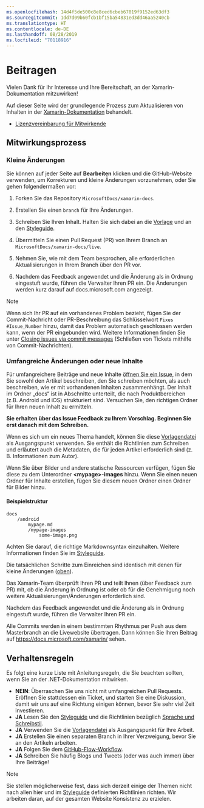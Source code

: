 ```yaml
---
ms.openlocfilehash: 14d4f5de500c8e8ced6cbeb67019f9152ed63df3
ms.sourcegitcommit: 1dd7d09b60fcb1bf15ba54831ed3dd46aa5240cb
ms.translationtype: HT
ms.contentlocale: de-DE
ms.lasthandoff: 08/28/2019
ms.locfileid: "70118916"
---
```

# <a name="contributing"></a>Beitragen

Vielen Dank für Ihr Interesse und Ihre Bereitschaft, an der Xamarin-Dokumentation mitzuwirken!

Auf dieser Seite wird der grundlegende Prozess zum Aktualisieren von Inhalten in der [Xamarin-Dokumentation](https://docs.microsoft.com/xamarin) behandelt.

- [Lizenzvereinbarung für Mitwirkende](LICENSE)

## <a name="process-for-contributing"></a>Mitwirkungsprozess

### <a name="small-changes--edits"></a>Kleine Änderungen

Sie können auf jeder Seite auf **Bearbeiten** klicken und die GitHub-Website verwenden, um Korrekturen und kleine Änderungen vorzunehmen, oder Sie gehen folgendermaßen vor:

1. Forken Sie das Repository `MicrosoftDocs/xamarin-docs`.

2. Erstellen Sie einen `branch` für Ihre Änderungen.

3. Schreiben Sie Ihren Inhalt. Halten Sie sich dabei an die [Vorlage](contributing-guidelines/template.md) und an den [Styleguide](contributing-guidelines/voice-tone.md).

4. Übermitteln Sie einen Pull Request (PR) von Ihrem Branch an `MicrosoftDocs/xamarin-docs/live`.

5. Nehmen Sie, wie mit dem Team besprochen, alle erforderlichen Aktualisierungen in Ihrem Branch über den PR vor.

6. Nachdem das Feedback angewendet und die Änderung als in Ordnung eingestuft wurde, führen die Verwalter Ihren PR ein. Die Änderungen werden kurz darauf auf docs.microsoft.com angezeigt.


> [!NOTE]
> Wenn sich Ihr PR auf ein vorhandenes Problem bezieht, fügen Sie der Commit-Nachricht oder PR-Beschreibung das Schlüsselwort `Fixes #Issue_Number` hinzu, damit das Problem automatisch geschlossen werden kann, wenn der PR eingebunden wird. Weitere Informationen finden Sie unter [Closing issues via commit messages](https://help.github.com/articles/closing-issues-via-commit-messages/) (Schließen von Tickets mithilfe von Commit-Nachrichten).


### <a name="big-changes-or-new-content"></a>Umfangreiche Änderungen oder neue Inhalte

Für umfangreichere Beiträge und neue Inhalte [öffnen Sie ein Issue](https://github.com/MicrosoftDocs/xamarin-docs/issues), in dem Sie sowohl den Artikel beschreiben, den Sie schreiben möchten, als auch beschreiben, wie er mit vorhandenen Inhalten zusammenhängt. Der Inhalt im Ordner „docs“ ist in Abschnitte unterteilt, die nach Produktbereichen (z.B. Android und iOS) strukturiert sind. Versuchen Sie, den richtigen Ordner für Ihren neuen Inhalt zu ermitteln. 

**Sie erhalten über das Issue Feedback zu Ihrem Vorschlag. Beginnen Sie erst danach mit dem Schreiben.**

Wenn es sich um ein neues Thema handelt, können Sie diese [Vorlagendatei](../contributing-guidelines/template.md) als Ausgangspunkt verwenden. Sie enthält die Richtlinien zum Schreiben und erläutert auch die Metadaten, die für jeden Artikel erforderlich sind (z. B. Informationen zum Autor).

Wenn Sie über Bilder und andere statische Ressourcen verfügen, fügen Sie diese zu dem Unterordner **\<mypage>-images** hinzu. Wenn Sie einen neuen Ordner für Inhalte erstellen, fügen Sie diesem neuen Ordner einen Ordner für Bilder hinzu.

#### <a name="example-structure"></a>Beispielstruktur

```
docs
    /android
        mypage.md
        /mypage-images
            some-image.png
```

Achten Sie darauf, die richtige Markdownsyntax einzuhalten. Weitere Informationen finden Sie im [Styleguide](../contributing-guidelines/template.md).

Die tatsächlichen Schritte zum Einreichen sind identisch mit denen für kleine Änderungen ([oben](#process-for-contributing)).

Das Xamarin-Team überprüft Ihren PR und teilt Ihnen (über Feedback zum PR) mit, ob die Änderung in Ordnung ist oder ob für die Genehmigung noch weitere Aktualisierungen/Änderungen erforderlich sind.

Nachdem das Feedback angewendet und die Änderung als in Ordnung eingestuft wurde, führen die Verwalter Ihren PR ein.

Alle Commits werden in einem bestimmten Rhythmus per Push aus dem Masterbranch an die Livewebsite übertragen. Dann können Sie Ihren Beitrag auf https://docs.microsoft.com/xamarin/ sehen.

## <a name="dos-and-donts"></a>Verhaltensregeln

Es folgt eine kurze Liste mit Anleitungsregeln, die Sie beachten sollten, wenn Sie an der .NET-Dokumentation mitwirken.

- **NEIN**: Überraschen Sie uns nicht mit umfangreichen Pull Requests. Eröffnen Sie stattdessen ein Ticket, und starten Sie eine Diskussion, damit wir uns auf eine Richtung einigen können, bevor Sie sehr viel Zeit investieren.
- **JA** Lesen Sie den [Styleguide](contributing-guidelines/template.md) und die Richtlinien bezüglich [Sprache und Schreibstil](contributing-guidelines/voice-tone.md).
- **JA** Verwenden Sie die [Vorlagendatei](contributing-guidelines/template.md) als Ausgangspunkt für Ihre Arbeit.
- **JA** Erstellen Sie einen separaten Branch in Ihrer Verzweigung, bevor Sie an den Artikeln arbeiten.
- **JA** Folgen Sie dem [GitHub-Flow-Workflow](https://guides.github.com/introduction/flow/).
- **JA** Schreiben Sie häufig Blogs und Tweets (oder was auch immer) über Ihre Beiträge!

> [!NOTE]
> Sie stellen möglicherweise fest, dass sich derzeit einige der Themen nicht nach allen hier und im [Styleguide](contributing-guidelines/template.md) definierten Richtlinien richten. Wir arbeiten daran, auf der gesamten Website Konsistenz zu erzielen. 


